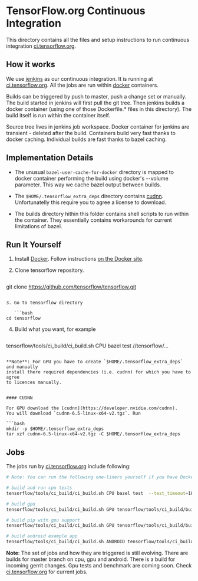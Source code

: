 # TensorFlow.org Continuous Integration

This directory contains all the files and setup instructions to run
continuous integration [ci.tensorflow.org](http://ci.tensorflow.org).



## How it works

We use [jenkins](https://jenkins-ci.org/) as our continuous integration.
It is running at [ci.tensorflow.org](http://ci.tensorflow.org).
All the jobs are run within [docker](http://www.docker.com/) containers.

Builds can be triggered by push to master, push a change set or manually.
The build started in jenkins will first pull the git tree. Then jenkins builds
a docker container (using one of those Dockerfile.* files in this directory).
The build itself is run within the container itself.

Source tree lives in jenkins job workspace. Docker container for jenkins
are transient - deleted after the build. Containers build very fast thanks
to docker caching. Individual builds are fast thanks to bazel caching.



## Implementation Details

* The unusual `bazel-user-cache-for-docker` directory is mapped to docker
  container performing the build using docker's --volume parameter.
  This way we cache bazel output between builds.

* The `$HOME/.tensorflow_extra_deps` directory contains
  [cudnn](https://developer.nvidia.com/cudnn).
  Unfortunatelly this require you to agree a license to download.

* The builds directory hithin this folder contains shell scripts to run within
  the container. They essentially contains workarounds for current limitations
  of bazel.



## Run It Yourself

1. Install [Docker](http://www.docker.com/). Follow instructions
   [on the Docker site](https://docs.docker.com/installation/).

2. Clone tensorflow repository.

   ```bash
git clone https://github.com/tensorflow/tensorflow.git
```

3. Go to tensorflow directory

   ```bash
cd tensorflow
```

4. Build what you want, for example

   ```bash
tensorflow/tools/ci_build/ci_build.sh CPU bazel test //tensorflow/...
```

**Note**: For GPU you have to create `$HOME/.tensorflow_extra_deps` and manually
install there required dependencies (i.e. cudnn) for which you have to agree
to licences manually.


#### CUDNN

For GPU download the [cudnn](https://developer.nvidia.com/cudnn).
You will download `cudnn-6.5-linux-x64-v2.tgz`. Run

```bash
mkdir -p $HOME/.tensorflow_extra_deps
tar xzf cudnn-6.5-linux-x64-v2.tgz -C $HOME/.tensorflow_extra_deps
```



## Jobs

The jobs run by [ci.tensorflow.org](http://ci.tensorflow.org) include following:

```bash
# Note: You can run the following one-liners yourself if you have Docker.

# build and run cpu tests
tensorflow/tools/ci_build/ci_build.sh CPU bazel test  --test_timeout=1800 //tensorflow/...

# build gpu
tensorflow/tools/ci_build/ci_build.sh GPU tensorflow/tools/ci_build/builds/gpu.sh

# build pip with gpu support
tensorflow/tools/ci_build/ci_build.sh GPU tensorflow/tools/ci_build/builds/gpu_pip.sh

# build android example app
tensorflow/tools/ci_build/ci_build.sh ANDROID tensorflow/tools/ci_build/builds/android.sh
```

**Note**: The set of jobs and how they are triggered is still evolving.
There are builds for master branch on cpu, gpu and android. There is a build
for incoming gerrit changes. Gpu tests and benchmark are coming soon. Check
[ci.tensorflow.org](http://ci.tensorflow.org) for current jobs.
